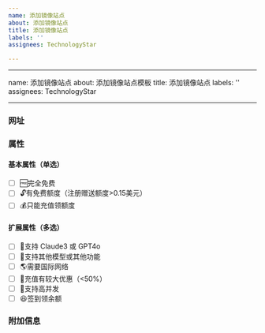```yaml
---
name: 添加镜像站点
about: 添加镜像站点
title: 添加镜像站点
labels: ''
assignees: TechnologyStar

---
```


---
name: 添加镜像站点
about: 添加镜像站点模板
title: 添加镜像站点
labels: ''
assignees: TechnologyStar

---

### 网址


### 属性

<!-- 将 [ ] 改为 [x] 即为选中 -->

#### 基本属性（单选）
- [ ] 🆓完全免费
- [ ] 🔓有免费额度（注册赠送额度>0.15美元）
- [ ] 💰只能充值领额度
#### 扩展属性（多选）
- [ ] 💪支持 Claude3 或 GPT4o
- [ ] 🎉支持其他模型或其他功能
- [ ] 🌎需要国际网络
- [ ] 🎁充值有较大优惠（<50%）
- [ ] 🚀支持高并发
- [ ] 😆签到领余额

### 附加信息

